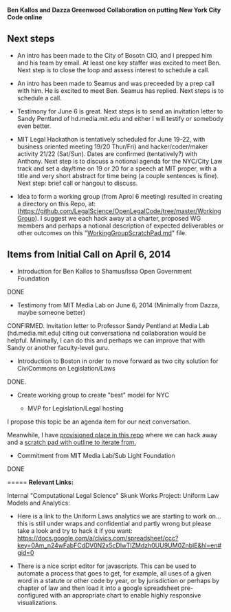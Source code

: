 **Ben Kallos and Dazza Greenwood Collaboration on putting New York City Code online**


## Next steps

* An intro has been made to the City of Bosotn CIO, and I prepped him and his team by email.  At least one key staffer was excited to meet Ben.  Next step is to close the loop and assess interest to schedule a call. 

* An intro has been made to Seamus and was preceeded by a prep call with him.  He is excited to meet Ben.  Seamus has replied.  Next steps is to schedule a call. 

* Testimony for June 6 is great.  Next steps is to send an invitation letter to Sandy Pentland of hd.media.mit.edu and either I will testify or somebody even better. 

* MIT Legal Hackathon is tentatively scheduled for June 19-22, with business oriented meeting 19/20 Thur/Fri) and hacker/coder/maker activity 21/22 (Sat/Sun).  Dates are confirmed (tentatively?) with Anthony.  Next step is to discuss a notional agenda for the NYC/City Law track and set a day/time on 19 or 20 for a speech at MIT proper, with a title and very short abstract for time being (a couple sentences is fine).  Next step: brief call or hangout to discuss.  

* Idea to form a working group (from Aprol 6 meeting) resulted in creating a directory on this Repo, at: (https://github.com/LegalScience/OpenLegalCode/tree/master/WorkingGroup).  I suggest we each hack away at a charter, proposed WG members and perhaps a notional description of expected deliverables or other outcomes on this "[WorkingGroupScratchPad.md](https://github.com/LegalScience/OpenLegalCode/blob/master/WorkingGroup/WorkGroupScratchPad.md)" file.  

## Items from Initial Call on April 6, 2014

* Introduction for Ben Kallos to Shamus/Issa Open Government Foundation

DONE

* Testimony from MIT Media Lab on June 6, 2014 (Minimally from Dazza, maybe someone better)

CONFIRMED.  Invitation letter to Professor Sandy Pentland at Media Lab (hd.media.mit.edu) citing out conversationa nd collaboration would be helpful.  Minimally, I can do this and perhaps we can improve that with Sandy or another faculty-level guru. 


* Introduction to Boston in order to move forward as two city solution for CiviCommons on Legislation/Laws

DONE.

* Create working group to create "best" model for NYC

  - MVP for Legislation/Legal hosting

I propose this topic be an agenda item for our next conversation.  

Meanwhile, I have [provisioned place in this repo](https://github.com/LegalScience/OpenLegalCode/tree/master/WorkingGroup) where we can hack away and a [scratch pad with outline to iterate from.](https://github.com/LegalScience/OpenLegalCode/blob/master/WorkingGroup/WorkGroupScratchPad.md) 

* Commitment from MIT Media Lab/Sub Light Foundation 

DONE

=====
**Relevant Links:**

Internal "Computational Legal Science" Skunk Works Project: Uniform Law Models and Analytics: 

* Here is a link to the Uniform Laws analytics we are starting to work on... this is still under wraps and confidential and partly wrong but please take a look and try to hack it if  you want:
https://docs.google.com/a/civics.com/spreadsheet/ccc?key=0Am_n24wFabFCdDV0N2x5cDlwTlZMdzh0UU9UM0ZnblE&hl=en#gid=0 

* There is a nice script editor for javascripts.  This can be used to automate a process that goes to get, for example, all uses of a given word in a statute or other code by year, or by jurisdiction or perhaps by chapter of law and then load it into a google spreadsheet pre-configured with an appropriate chart to enable highly responsive visualizations.  
